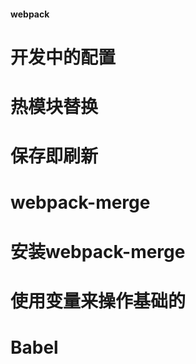 #### webpack
#   开发中的配置

#   热模块替换
#       保存即刷新
#   webpack-merge
#       安装webpack-merge
#        使用变量来操作基础的

#   Babel
    